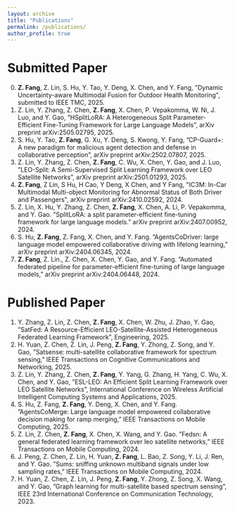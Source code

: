 ```yaml
---
layout: archive
title: "Publications"
permalink: /publications/
author_profile: true
---
```


<!--
{% if author.googlescholar %}
  You can also find my articles on <u><a href="{{author.googlescholar}}">my Google Scholar profile</a>.</u>
{% endif %}

{% include base_path %}

{% for post in site.publications reversed %}
  {% include archive-single.html %}
{% endfor %}
-->

# Submitted Paper

0. **Z. Fang**, Z. Lin, S. Hu, Y. Tao, Y. Deng, X. Chen, and Y. Fang, "Dynamic Uncertainty-aware Multimodal Fusion for Outdoor Health Monitoring", submitted to IEEE TMC, 2025.
4. Z. Lin, Y. Zhang, Z. Chen, **Z. Fang**, X. Chen, P. Vepakomma, W. Ni, J. Luo, and Y. Gao, ”HSplitLoRA: A Heterogeneous Split Parameter-Efficient Fine-Tuning Framework for Large Language Models”, arXiv preprint arXiv:2505.02795, 2025.
6. S. Hu, Y. Tao, **Z. Fang**, G. Xu, Y. Deng, S. Kwong, Y. Fang, ”CP-Guard+: A new paradigm for malicious agent detection and defense in collaborative perception”, arXiv preprint arXiv:2502.07807, 2025.
7. Z. Lin, Y. Zhang, Z. Chen, **Z. Fang**, C. Wu, X. Chen, Y. Gao, and J. Luo, ”LEO-Split: A Semi-Supervised Split Learning Framework over LEO Satellite Networks”, arXiv preprint arXiv:2501.01293, 2025.
9. **Z. Fang**, Z Lin, S Hu, H Cao, Y Deng, X Chen, and Y Fang, "IC3M: In-Car Multimodal Multi-object Monitoring for Abnormal Status of Both Driver and Passengers", arXiv preprint arXiv:2410.02592, 2024.
10. Z. Lin, X. Hu, Y. Zhang, Z. Chen, **Z. Fang**, X. Chen, A. Li, P. Vepakomma, and Y. Gao. ”SplitLoRA: a split parameter-efficient fine-tuning framework for large language models.” arXiv preprint arXiv:2407.00952, 2024.
12. S. Hu, **Z. Fang**, Z. Fang, X. Chen, and Y. Fang. ”AgentsCoDriver: large language model empowered collaborative driving with lifelong learning,” arXiv preprint arXiv:2404.06345, 2024.
13. **Z. Fang**, Z. Lin., Z. Chen, X. Chen, Y. Gao, and Y. Fang. ”Automated federated pipeline for parameter-efficient fine-tuning of large language models,” arXiv preprint arXiv:2404.06448, 2024.


# Published Paper

1. Y. Zhang, Z. Lin, Z. Chen, **Z. Fang**, X. Chen, W. Zhu, J. Zhao, Y. Gao, ”SatFed: A Resource-Efficient LEO-Satellite-Assisted Heterogeneous Federated Learning Framework”, Engineering, 2025.
2. H. Yuan, Z. Chen, Z. Lin, J. Peng, **Z. Fang**, Y. Zhong, Z. Song, and Y. Gao, ”Satsense: multi-satellite collaborative framework for spectrum sensing,” IEEE Transactions on Cognitive Communications and Networking, 2025.
3. Z. Lin, Y. Zhang, Z. Chen, **Z. Fang**, Y. Yang, G. Zhang, H. Yang, C. Wu, X. Chen, and Y. Gao, ”ESL-LEO: An Efficient Split Learning Framework over LEO Satellite Networks”, International Conference on Wireless Artificial Intelligent Computing Systems and Applications, 2025.
5. S. Hu, Z. Fang, **Z. Fang**, Y. Deng, X. Chen, and Y. Fang. ”AgentsCoMerge: Large language model empowered collaborative decision making for ramp merging,” IEEE Transactions on Mobile Computing, 2025.
8. Z. Lin, Z. Chen, **Z. Fang**, X. Chen, X. Wang, and Y. Gao. ”Fedsn: A general federated learning framework over leo satellite networks,” IEEE Transactions on Mobile Computing, 2024.
11. J. Peng, Z. Chen, Z. Lin, H. Yuan, **Z. Fang**, L. Bao, Z. Song, Y. Li, J. Ren, and Y. Gao. ”Sums: sniffing unknown multiband signals under low sampling rates,” IEEE Transactions on Mobile Computing, 2024.
14. H. Yuan, Z. Chen, Z. Lin, J. Peng, **Z. Fang**, Y. Zhong, Z. Song, X. Wang, and Y. Gao, ”Graph learning for multi-satellite based spectrum sensing”, IEEE 23rd International Conference on Communication Technology, 2023.


